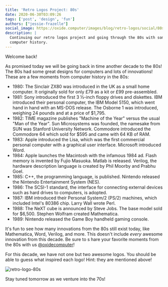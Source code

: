 ```yaml
---
title: 'Retro Logos Project: 80s'
date: 2020-06-30T03:09:26
tags: ['post', 'design', 'fun']
authors: ["jessie-frazelle"]
social_image: https://oxide.computer/images/blog/retro-logos/social/80s.png
description: |
  Continuing our retro logos project and going through the 80s with some fun
  computer history.
---
```


Welcome back!

As promised today we will be going back in time another decade to the 80s! The
80s had some great designs for computers and lots of innovations! These
are a few moments from computer history in the 80s:

- 1980: The Sinclair ZX80 was introduced in the UK as a small home computer. It
    originally sold for only £79 as a kit or £99 pre-assembled.
- 1981: Sony introduced the first 3 ½-inch floppy drives and diskettes. IBM
    introduced their personal computer, the IBM Model 5150, which went hand in
    hand with an MS-DOS release. The Osborne 1 was introduced, weighing 24
    pounds and at a price of $1,795.
- 1982: TIME magazine publishes "Machine of the Year" versus the usual "Man of
    the Year". Sun Microsystems was founded, the namesake from SUN was
    Stanford University Network. Commodore introduced the Commodore 64 which
    sold for $595 and came with 64 KB of RAM.
- 1983: Apple introduced the Lisa, which was the first commercial personal
    computer with a graphical user interface. Microsoft introduced Word.
- 1984: Apple launches the Macintosh with the infamous 1984 ad. Flash memory is
    invented by Fujio Masuoka. Matlab is released. Verilog, the hardware
    description language is created by Phil Moorby and Prabhu Goel.
- 1985: C++, the programming language, is published. Nintendo released the
    Nintendo Entertainment System (NES). 
- 1986: The SCSI-1 standard, the interface for connecting external devices 
    such as hard drives to computers, is adopted.
- 1987: IBM introduced their Personal System/2 (PS/2) machines, which included
    Intel's 80386 chip. Larry Wall wrote Perl.
- 1988: The NeXT cube is announced by Steve Jobs. The base model sold for
    $6,500. Stephen Wolfram created Mathematica.
- 1989: Nintendo released the Game Boy handheld gaming console.

It's fun to see how many innovations from the 80s still exist today, like
Mathematica, Word, Verilog, and more.
This doesn't include _every_ awesome innovation from this decade. Be sure to s
hare your favorite moments from the 80s with us 
[@oxidecomputer](https://twitter.com/oxidecomputer)!

For this decade, we have not one but two awesome logos. You should be able to
guess what inspired each logo! Hint: they are mentioned above!

<div class="my-8 border-4 border-oxide-green">
  <picture>
    <source srcset="/images/blog/retro-logos/80s-narrow.png" media="(max-width: 767px)">
    <img src="/images/blog/retro-logos/80s.png" alt="retro-logo-80s" />
  </picture>
</div>

Stay tuned tomorrow as we venture into the 70s!
